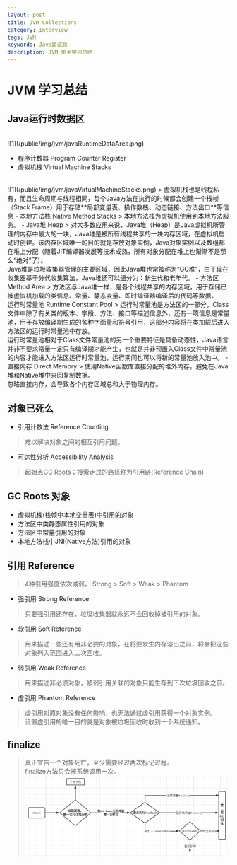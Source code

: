 ```yaml
---
layout: post
title: JVM Collections
category: Interview
tags: JVM
keywords: Java面试题
description: JVM 相关学习总结
---
```


# JVM 学习总结

## Java运行时数据区
<br>
![1](/public/img/jvm/javaRuntimeDataArea.png)

- 程序计数器 Program Counter Register
- 虚拟机栈 Virtual Machine Stacks
<br>
![1](/public/img/jvm/javaVirtualMachineStacks.png)
> 虚拟机栈也是线程私有，而且生命周期与线程相同，每个Java方法在执行的时候都会创建一个栈帧（Stack Frame）用于存储**局部变量表、操作数栈、动态链接、方法出口**等信息
- 本地方法栈 Native Method Stacks
> 本地方法栈为虚拟机使用到本地方法服务。
- Java堆 Heap
> 对大多数应用来说，Java堆（Heap）是Java虚拟机所管理的内存中最大的一块，Java堆是被所有线程共享的一块内存区域，在虚拟机启动时创建。该内存区域唯一的目的就是存放对象实例，Java对象实例以及数组都在堆上分配（随着JIT编译器发展等技术成熟，所有对象分配在堆上也渐渐不是那么“绝对”了）。
 <br>Java堆是垃圾收集器管理的主要区域，因此Java堆也常被称为“GC堆”，由于现在收集器基于分代收集算法，Java堆还可以细分为：新生代和老年代。
- 方法区 Method Area
> 方法区与Java堆一样，是各个线程共享的内存区域，用于存储已被虚拟机加载的类信息、常量、静态变量、即时编译器编译后的代码等数据。
- 运行时常量池 Runtime Constant Pool
> 运行时常量池是方法区的一部分，Class文件中除了有关类的版本、字段、方法、接口等描述信息外，还有一项信息是常量池，用于存放编译期生成的各种字面量和符号引用，这部分内容将在类加载后进入方法区的运行时常量池中存放。
  <br>运行时常量池相对于Class文件常量池的另一个重要特征是具备动态性，Java语言并非不要求常量一定只有编译期才能产生，也就是并非预置入Class文件中常量池的内容才能进入方法区运行时常量池，运行期间也可以将新的常量池放入池中。
- 直接内存 Direct Memory
> 使用Native函数库直接分配的堆外内存，避免在Java堆和Native堆中来回复制数据。
<br>忽略直接内存，会导致各个内存区域总和大于物理内存。

## 对象已死么
- 引用计数法 Reference Counting
> 难以解决对象之间的相互引用问题。
- 可达性分析 Accessibility Analysis
> 起始点GC Roots；搜索走过的路径称为引用链(Reference Chain)

## GC Roots 对象
- 虚拟机栈(栈帧中本地变量表)中引用的对象
- 方法区中类静态属性引用的对象
- 方法区中常量引用的对象
- 本地方法栈中JNI(Native方法)引用的对象

## 引用 Reference 
> 4种引用强度依次减弱， Strong > Soft > Weak > Phantom
- 强引用 Strong Reference
> 只要强引用还存在，垃圾收集器就永远不会回收掉被引用的对象。
- 软引用 Soft Reference
> 用来描述一些还有用非必要的对象，在将要发生内存溢出之前，将会把这些对象列入范围进入二次回收。
- 弱引用 Weak Reference
> 用来描述非必须对象，被弱引用关联的对象只能生存到下次垃圾回收之前。
- 虚引用 Phantom Reference
> 虚引用对原对象没有任何影响，也无法通过虚引用获得一个对象实例。
<br>设置虚引用的唯一目的就是对象被垃圾回收时收到一个系统通知。

## finalize
> 真正宣告一个对象死亡，至少需要经过两次标记过程。
<br> finalize方法只会被系统调用一次。
<br>![1](/public/img/jvm/finalize.png)

